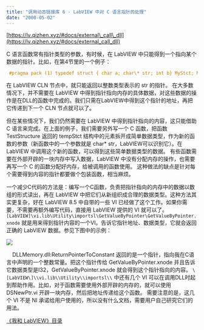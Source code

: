 ```yaml
---
title: "调用动态链接库 6 - LabVIEW 中对 C 语言指针的处理"
date: "2008-05-02"
---
```


[https://lv.qizhen.xyz/#docs/external\_call\_dll](https://lv.qizhen.xyz/#docs/external_call_dll)

C 语言函数常有指针类型的参数，有时候，在 LabVIEW 中只能得到一个指向某个数据的指针。比如，在第4节里的一个例子：

```c
 #pragma pack (1) typedef struct { char a; char\* str; int b} MyStct; MyStct\* testStruct; long TestStructure(MyStct\* tempStct);
```
在 LabVIEW CLN 节点中，就只能返回以整数类型表示的 str 的指针。 在大多数情况下，并不需要在 LabVIEW 中得到指针指向内存的具体数据，对这些数据的操作是在DLL的函数中完成的。我们只需在LabVIEW中得到这个指针的地址，再把它传递到下一个 CLN 节点就可以了。

但在某些情况下，我们仍然需要在 LabVIEW 中得到指针指向的内容，这只能借助 C 语言来完成。在上面的例子，我们需要另外写一个 C 函数，把函数 TestStructure 返回的 tempStct 结构中的元素拆开成简单数据类型，作为新的函数的参数（新函数中的一个参数就是 char\* str，LabVIEW可以识别它）。在LabVIEW 中调用这个新的函数，可以得到这些简单数据类型的数据。 有些函数需要在外部开辟的一块内存中写入数据，LabVIEW 中没有分配内存的操作，也需要再写一个 C 的函数分配好内存，给被调用的函数使用。 这种做法的缺点是针对每个需要得到内容的指针都要做个包装函数，相当麻烦。

一个减少C代码的方法是：编写一个C函数，负责把指针指向的内存中的数据以数组的形式读出，再在 LabVIEW 中把它们从新组织成合理的数据类型。这种方法其实更复杂，好在 LabVIEW 8.5 中自带的一些 VI 已经做了这个工作。如果你需要，不需要再额外编写代码，直接用 LabVIEW 提供的 VI 就可以了。 `[LabVIEW]\vi.lib\Utility\importsl\GetValueByPointer\GetValueByPointer.xnode` 就是用来得到指针内容的一个VI。告诉它指针地址、数据类型，它就会返回正确的 LabVIEW 数据。参见下图中的示例：

[![](http://byfiles.storage.msn.com/y1pIcO_924THofsjGDlHISzzhcAWm3X9bWNdjoaeYiPhhUM4bVmC9IEi8PEnEnthZCcygVCc9omlc4?PARTNER=WRITER)](http://byfiles.storage.msn.com/y1pIcO_924THofcis14CPPi0ntjIb_-lJilFbhjYpCorBXlkmhCosFDJ0Scr2WVfyOIk5oR2eFjccM?PARTNER=WRITER)

    DLLMemory.dll:ReturnPointerToConstant 返回的是一个指针，指向我在C语言中声明的一个整数常量。把这个指针传给 GetValueByPointer.xnode 并且告诉它数据类型是I32，GetValueByPointer.xnode 就会得到这个指针指向的内容。 `\[LabVIEW\]\\vi.lib\\Utility\\importsl\\` 中还有几个 VI 可以在调用DLL时起到帮助作用。比如，对于函数需要使用外部开辟的内存的，就可以使用 DSNewPtr.vi 开辟一块内存，然后把地址传递给这个函数。 需要注意的是，这几个 VI 不是 NI 承诺给用户使用的，所以没有什么文档，需要用户自己研究它们的用法。

[《我和 LabVIEW》目录](https://lv.qizhen.xyz/)
